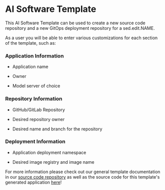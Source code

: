 # AI Software Template

This AI Software Template can be used to create a new source code repository and a new GitOps deployment repository for a sed.edit.NAME.

As a user you will be able to enter various customizations for each section of the template, such as:

### **Application Information**

- Application name

- Owner

- Model server of choice

### **Repository Information**

- GitHub/GitLab Repository

- Desired repository owner

- Desired name and branch for the repository

### **Deployment Information**

- Application deployment namespace

- Desired image registry and image name

For more information please check out our general template documentation in our [source code repository](https://github.com/redhat-ai-dev/ai-lab-template) as well as the source code for this template's generated application [here](sed.edit.TEMPLATE_URL)!